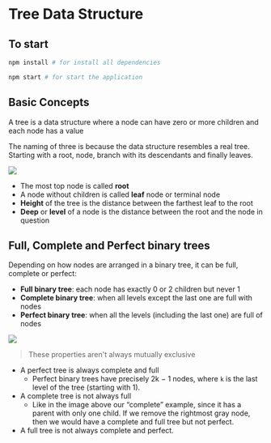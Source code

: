 # Tree Data Structure

## To start

```bash
npm install # for install all dependencies
```

```bash
npm start # for start the application
```

## Basic Concepts

A tree is a data structure where a node can have zero or more children and each node has a value

The naming of three is because the data structure resembles a real tree. Starting with a root, node, branch with its descendants and finally leaves.

![](https://adrianmejia.com/images/tree-parts.jpg)

- The most top node is called **root**
- A node without children is called **leaf** node or terminal node
- **Height** of the tree is the distance between the farthest leaf to the root
- **Deep** or **level** of a node is the distance between the root and the node in question

## Full, Complete and Perfect binary trees

Depending on how nodes are arranged in a binary tree, it can be full, complete or perfect:

- **Full binary tree**: each node has exactly 0 or 2 children but never 1
- **Complete binary tree**: when all levels except the last one are full with nodes
- **Perfect binary tree**: when all the levels (including the last one) are full of nodes

![](https://adrianmejia.com/images/full-complete-perfect-binary-tree.jpg)

> These properties aren't always mutually exclusive

- A perfect tree is always complete and full
  - Perfect binary trees have precisely 2k − 1 nodes, where `k` is the last level of the tree (starting with 1).
- A complete tree is not always full
  - Like in the image above our “complete” example, since it has a parent with only one child. If we remove the rightmost gray node, then we would have a complete and full tree but not perfect.
- A full tree is not always complete and perfect.
